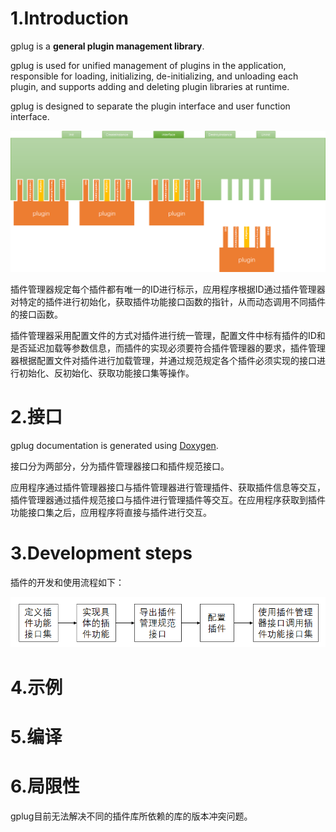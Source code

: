 # 1.Introduction

gplug is a **general plugin management library**.

gplug is used for unified management of plugins in the application, responsible for loading, initializing, de-initializing, and unloading each plugin, and supports adding and deleting plugin libraries at runtime.

gplug is designed to separate the plugin interface and user function interface.

![plugin](./docs/pic/plugin.png)

插件管理器规定每个插件都有唯一的ID进行标示，应用程序根据ID通过插件管理器对特定的插件进行初始化，获取插件功能接口函数的指针，从而动态调用不同插件的接口函数。

插件管理器采用配置文件的方式对插件进行统一管理，配置文件中标有插件的ID和是否延迟加载等参数信息，而插件的实现必须要符合插件管理器的要求，插件管理器根据配置文件对插件进行加载管理，并通过规范规定各个插件必须实现的接口进行初始化、反初始化、获取功能接口集等操作。

# 2.接口

gplug documentation is generated using  [Doxygen](http://www.doxygen.org/).

接口分为两部分，分为插件管理器接口和插件规范接口。

应用程序通过插件管理器接口与插件管理器进行管理插件、获取插件信息等交互，插件管理器通过插件规范接口与插件进行管理插件等交互。在应用程序获取到插件功能接口集之后，应用程序将直接与插件进行交互。

# 3.Development steps

插件的开发和使用流程如下：

![process](./docs/pic/process.png)

# 4.示例



# 5.编译



# 6.局限性

gplug目前无法解决不同的插件库所依赖的库的版本冲突问题。

